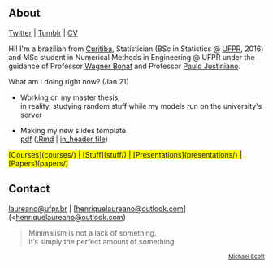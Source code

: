 ## About

[Twitter](https://twitter.com/hap_laureano) |
[Tumblr](tumblr/) |
[CV](vitae.pdf)

Hi! I'm a brazilian from [Curitiba](https://goo.gl/K1Qcdv), Statistician
(BSc in Statistics @ [UFPR](https://goo.gl/DtVAbi), 2016) and MSc
student in Numerical Methods in Engineering @ UFPR under the guidance of
Professor [Wagner Bonat](http://www.leg.ufpr.br/~wagner/) and Professor
[Paulo Justiniano](http://leg.ufpr.br/~paulojus/).

What am I doing right now? (Jan 21)

+ Working on my master thesis,\
  in reality, studying random stuff while my models run on the
  university's server

+ Making my new slides template\
  [pdf](aqua/) ([.Rmd](aqua/) | [in_header file](aqua/))

<span style="background-color: #FFFF00">
      [Courses](courses/) |
      [Stuff](stuff/) |
      [Presentations](presentations/) |
      [Papers](papers/)</span>

## Contact

[laureano@ufpr.br](laureano@ufpr.br) |
[henriquelaureano@outlook.com](<henriquelaureano@outlook.com)

> Minimalism is not a lack of something.\
> It’s simply the perfect amount of something.

<!-- font-size default: 14px -->
<p><a href="mike.html" style="float: right; font-size: 11px">
    Michael Scott</a></p>

